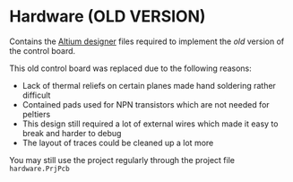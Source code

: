# Hardware (OLD VERSION)

Contains the [Altium designer](https://www.altium.com/altium-designer) files required to implement the _old_ version of the control board.

This old control board was replaced due to the following reasons:

- Lack of thermal reliefs on certain planes made hand soldering rather difficult
- Contained pads used for NPN transistors which are not needed for peltiers
- This design still required a lot of external wires which made it easy to break and harder to debug
- The layout of traces could be cleaned up a lot more

You may still use the project regularly through the project file `hardware.PrjPcb`
